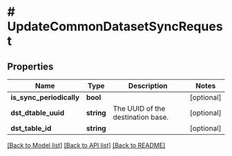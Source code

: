 # # UpdateCommonDatasetSyncRequest

## Properties

Name | Type | Description | Notes
------------ | ------------- | ------------- | -------------
**is_sync_periodically** | **bool** |  | [optional]
**dst_dtable_uuid** | **string** | The UUID of the destination base. | [optional]
**dst_table_id** | **string** |  | [optional]

[[Back to Model list]](../../README.md#models) [[Back to API list]](../../README.md#endpoints) [[Back to README]](../../README.md)
